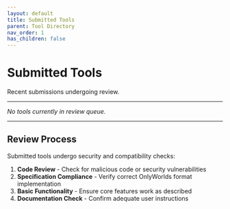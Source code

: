 ```yaml
---
layout: default
title: Submitted Tools
parent: Tool Directory
nav_order: 1
has_children: false
---
```


# Submitted Tools

Recent submissions undergoing review.

---

*No tools currently in review queue.*

---

## Review Process

Submitted tools undergo security and compatibility checks:

1. **Code Review** - Check for malicious code or security vulnerabilities
2. **Specification Compliance** - Verify correct OnlyWorlds format implementation
3. **Basic Functionality** - Ensure core features work as described
4. **Documentation Check** - Confirm adequate user instructions
 

 
